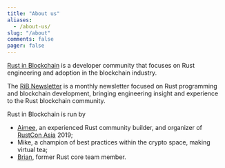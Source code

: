 ```yaml
---
title: "About us"
aliases:
  - /about-us/
slug: "/about"
comments: false
pager: false
---
```


[Rust in Blockchain](https://rustinblockchain.org) is a developer community
that focuses on Rust engineering and adoption in the blockchain industry.

The [RiB Newsletter](/newsletters) is a monthly newsletter focused on Rust programming
and blockchain development,
bringing engineering insight and experience to the Rust blockchain community.

Rust in Blockchain is run by

- [Aimee](https://impl.dev/), an experienced Rust community builder, and organizer of [RustCon Asia](https://rustcon.asia/) 2019;
- Mike, a champion of best practices within the crypto space, making virtual tea;
- [Brian](https://brson.github.io/), former Rust core team member.
